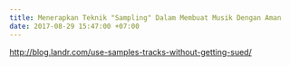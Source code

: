 ```yaml
---
title: Menerapkan Teknik "Sampling" Dalam Membuat Musik Dengan Aman
date: 2017-08-29 15:47:00 +07:00
---
```


http://blog.landr.com/use-samples-tracks-without-getting-sued/